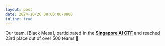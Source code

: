 ```yaml
---
layout: post
date: 2024-10-26 08:00:00-0800
inline: true
---
```


Our team, [Black Mesa], participated in the [**Singapore AI CTF**](https://www.tech.gov.sg/media/events/singapore-ai-ctf-2024/) and reached 23rd place out of over 500 teams 🎉

